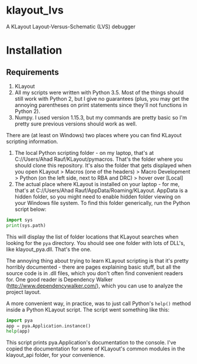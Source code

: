 # klayout_lvs
A KLayout Layout-Versus-Schematic (LVS) debugger

# Installation
## Requirements
1. KLayout
2. All my scripts were written with Python 3.5. Most of the things should still work with Python 2, but I give no guarantees (plus, you may get the annoying parentheses on print statements since they'll not functions in Python 2).
3. Numpy. I used version 1.15.3, but my commands are pretty basic so I'm pretty sure previous versions should work as well.

There are (at least on Windows) two places where you can find KLayout scripting information.
1. The local Python scripting folder - on my laptop, that's at C://Users/Ahad Rauf/KLayout/pymacros. That's the folder where you should clone this repository. It's also the folder that gets displayed when you open KLayout > Macros (one of the headers) > Macro Development > Python (on the left side, next to RBA and DRC) > hover over [Local]
2. The actual place where KLayout is installed on your laptop - for me, that's at C://Users/Ahad Rauf/AppData/Roaming/KLayout. AppData is a hidden folder, so you might need to enable hidden folder viewing on your Windows file system. To find this folder generically, run the Python script below:
```python
import sys
print(sys.path)
```
This will display the list of folder locations that KLayout searches when looking for the `pya` directory. You should see one folder with lots of DLL's, like klayout_pya.dll. That's the one.

The annoying thing about trying to learn KLayout scripting is that it's pretty horribly documented - there are pages explaining basic stuff, but all the source code is in .dll files, which you don't often find convenient readers for. One good reader is Dependency Walker (http://www.dependencywalker.com/), which you can use to analyze the project layout.

A more convenient way, in practice, was to just call Python's `help()` method inside a Python KLayout script. The script went something like this:
```python
import pya
app = pya.Application.instance()
help(app)
```
This script prints pya.Application's documentation to the console. I've copied the documentation for some of KLayout's common modules in the klayout_api folder, for your convenience.